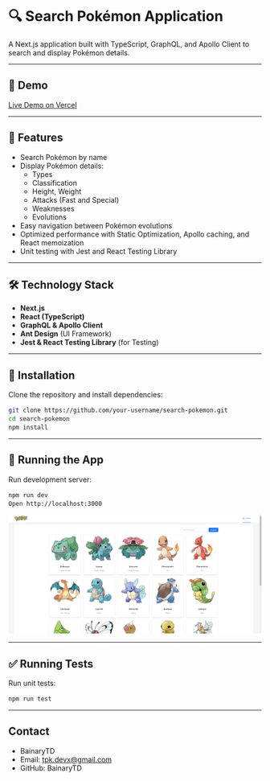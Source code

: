 # 🔍 Search Pokémon Application

A Next.js application built with TypeScript, GraphQL, and Apollo Client to search and display Pokémon details.

---

## 🌟 Demo

[Live Demo on Vercel](https://search-pokemon-six-rose.vercel.app/)

---

## 📌 Features

- Search Pokémon by name
- Display Pokémon details:
  - Types
  - Classification
  - Height, Weight
  - Attacks (Fast and Special)
  - Weaknesses
  - Evolutions
- Easy navigation between Pokémon evolutions
- Optimized performance with Static Optimization, Apollo caching, and React memoization
- Unit testing with Jest and React Testing Library

---

## 🛠️ Technology Stack

- **Next.js**
- **React (TypeScript)**
- **GraphQL & Apollo Client**
- **Ant Design** (UI Framework)
- **Jest & React Testing Library** (for Testing)

---

## 🚧 Installation

Clone the repository and install dependencies:

```bash
git clone https://github.com/your-username/search-pokemon.git
cd search-pokemon
npm install
```

---

## 🏃 Running the App
Run development server:

```bash
npm run dev
Open http://localhost:3000
```
![alt text](image.png)

---

## ✅ Running Tests
Run unit tests:

```bash
npm run test
```
---

## Contact
- BainaryTD
- Email: tpk.devx@gmail.com
- GitHub: BainaryTD